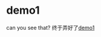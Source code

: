# demo1

can you see that?
终于弄好了<a href="https://66lueflam144.github.io/demo1/" title="demo1 webnet">demo1</a>
